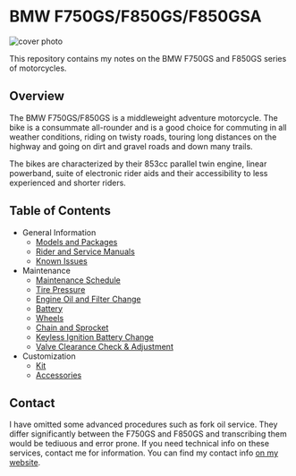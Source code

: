 # BMW F750GS/F850GS/F850GSA

![cover photo](assets/cover.jpg)

This repository contains my notes on the BMW F750GS and F850GS series of
motorcycles.

## Overview

The BMW F750GS/F850GS is a middleweight adventure motorcycle. The bike is a
consummate all-rounder and is a good choice for commuting in all weather
conditions, riding on twisty roads, touring long distances on the highway and
going on dirt and gravel roads and down many trails.

The bikes are characterized by their 853cc parallel twin engine, linear
powerband, suite of electronic rider aids and their accessibility to less
experienced and shorter riders.

## Table of Contents

- General Information
   - [Models and Packages](models-and-packages.md)
   - [Rider and Service Manuals](manuals.md)
   - [Known Issues](known-issues.md)
- Maintenance
   - [Maintenance Schedule](maintenance-schedule.md)
   - [Tire Pressure](tire-pressure.md)
   - [Engine Oil and Filter Change](engine-oil-and-filter.md)
   - [Battery](battery.md)
   - [Wheels](wheels.md)
   - [Chain and Sprocket](chain-and-sprocket.md)
   - [Keyless Ignition Battery Change](key-battery.md)
   - [Valve Clearance Check & Adjustment](valve-clearances.md)
- Customization
   - [Kit](kit.md)
   - [Accessories](accessories.md)

## Contact

I have omitted some advanced procedures such as fork oil service. They differ significantly between the F750GS and F850GS and transcribing them would be tediuous and error prone. If you need technical info on these services, contact me for information. You can find my contact info [on my website](https://dharmab.com).
